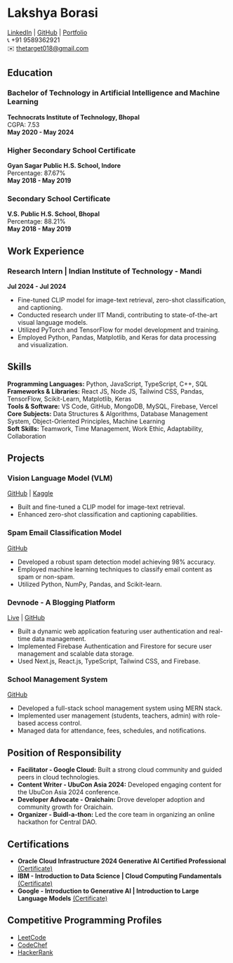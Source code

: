 # Lakshya Borasi

[LinkedIn](https://www.linkedin.com/in/lakshya-borasi/) | [GitHub](https://github.com/targetlakshya) | [Portfolio](https://lakshyaborasi.vercel.app)  
📞 +91 9589362921  
✉️ [thetarget018@gmail.com](mailto:thetarget018@gmail.com)

## Education

### Bachelor of Technology in Artificial Intelligence and Machine Learning
**Technocrats Institute of Technology, Bhopal**  
CGPA: 7.53  
**May 2020 - May 2024**

### Higher Secondary School Certificate
**Gyan Sagar Public H.S. School, Indore**  
Percentage: 87.67%  
**May 2018 - May 2019**

### Secondary School Certificate
**V.S. Public H.S. School, Bhopal**  
Percentage: 88.21%  
**May 2018 - May 2019**

## Work Experience

### Research Intern | **Indian Institute of Technology - Mandi**
**Jul 2024 - Jul 2024**  
- Fine-tuned CLIP model for image-text retrieval, zero-shot classification, and captioning.  
- Conducted research under IIT Mandi, contributing to state-of-the-art visual language models.  
- Utilized PyTorch and TensorFlow for model development and training.  
- Employed Python, Pandas, Matplotlib, and Keras for data processing and visualization.  

## Skills

**Programming Languages:** Python, JavaScript, TypeScript, C++, SQL  
**Frameworks & Libraries:** React JS, Node JS, Tailwind CSS, Pandas, TensorFlow, Scikit-Learn, Matplotlib, Keras  
**Tools & Software:** VS Code, GitHub, MongoDB, MySQL, Firebase, Vercel  
**Core Subjects:** Data Structures & Algorithms, Database Management System, Object-Oriented Principles, Machine Learning  
**Soft Skills:** Teamwork, Time Management, Work Ethic, Adaptability, Collaboration  

## Projects

### Vision Language Model (VLM)
[GitHub](https://github.com/targetlakshya/Vision-Language-Model) | [Kaggle](https://www.kaggle.com/code/lakshyaborasi/vision-language-model?scriptVersionId=190894424)  
- Built and fine-tuned a CLIP model for image-text retrieval.
- Enhanced zero-shot classification and captioning capabilities.

### Spam Email Classification Model
[GitHub](https://github.com/targetlakshya/Spam-Email-Classification-model)  
- Developed a robust spam detection model achieving 98% accuracy.
- Employed machine learning techniques to classify email content as spam or non-spam.
- Utilized Python, NumPy, Pandas, and Scikit-learn.

### Devnode - A Blogging Platform
[Live](https://devnodesv.vercel.app/) | [GitHub](https://github.com/targetlakshya/Devnode)  
- Built a dynamic web application featuring user authentication and real-time data management.
- Implemented Firebase Authentication and Firestore for secure user management and scalable data storage.
- Used Next.js, React.js, TypeScript, Tailwind CSS, and Firebase.

### School Management System
[GitHub](https://github.com/targetlakshya/Mern-School-Management)  
- Developed a full-stack school management system using MERN stack.
- Implemented user management (students, teachers, admin) with role-based access control.
- Managed data for attendance, fees, schedules, and notifications.

## Position of Responsibility

- **Facilitator - Google Cloud:** Built a strong cloud community and guided peers in cloud technologies.
- **Content Writer - UbuCon Asia 2024:** Developed engaging content for the UbuCon Asia 2024 conference.
- **Developer Advocate - Oraichain:** Drove developer adoption and community growth for Oraichain.
- **Organizer - Buidl-a-thon:** Led the core team in organizing an online hackathon for Central DAO.

## Certifications

- **Oracle Cloud Infrastructure 2024 Generative AI Certified Professional** [(Certificate)](https://catalog-education.oracle.com/pls/certview/sharebadge?id=AD450DEB646C908877C98BCD114801D223570B275AAB6C130CDE547BF54C1617)
- **IBM - Introduction to Data Science | Cloud Computing Fundamentals** [(Certificate)](https://www.credly.com/badges/e64ac616-04ea-48a0-8f97-a6d65f4464f8/public_url)
- **Google - Introduction to Generative AI | Introduction to Large Language Models** [(Certificate)](https://www.cloudskillsboost.google/public_profiles/ad4c1098-f601-4112-9c36-7de3f0d4ff99/badges/4995540)

## Competitive Programming Profiles

- [LeetCode](https://leetcode.com/u/thetarget/)
- [CodeChef](https://www.codechef.com/users/thetarget018)
- [HackerRank](https://www.hackerrank.com/profile/thetarget018)
